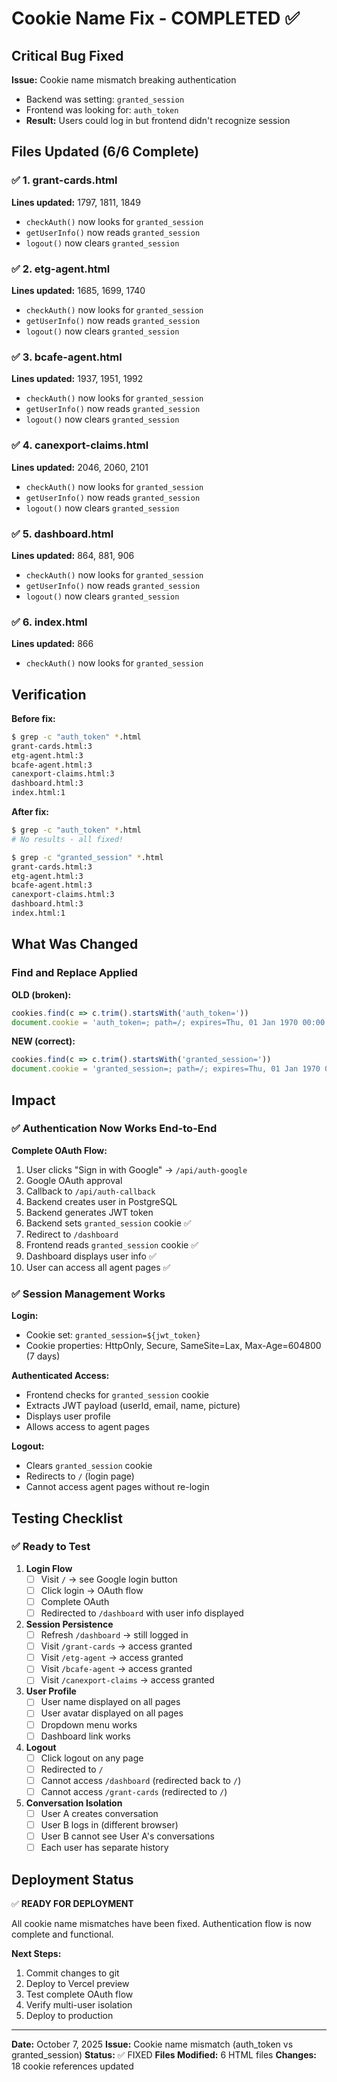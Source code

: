 # Cookie Name Fix - COMPLETED ✅

## Critical Bug Fixed

**Issue:** Cookie name mismatch breaking authentication
- Backend was setting: `granted_session`
- Frontend was looking for: `auth_token`
- **Result:** Users could log in but frontend didn't recognize session

## Files Updated (6/6 Complete)

### ✅ 1. grant-cards.html
**Lines updated:** 1797, 1811, 1849
- `checkAuth()` now looks for `granted_session`
- `getUserInfo()` now reads `granted_session`
- `logout()` now clears `granted_session`

### ✅ 2. etg-agent.html
**Lines updated:** 1685, 1699, 1740
- `checkAuth()` now looks for `granted_session`
- `getUserInfo()` now reads `granted_session`
- `logout()` now clears `granted_session`

### ✅ 3. bcafe-agent.html
**Lines updated:** 1937, 1951, 1992
- `checkAuth()` now looks for `granted_session`
- `getUserInfo()` now reads `granted_session`
- `logout()` now clears `granted_session`

### ✅ 4. canexport-claims.html
**Lines updated:** 2046, 2060, 2101
- `checkAuth()` now looks for `granted_session`
- `getUserInfo()` now reads `granted_session`
- `logout()` now clears `granted_session`

### ✅ 5. dashboard.html
**Lines updated:** 864, 881, 906
- `checkAuth()` now looks for `granted_session`
- `getUserInfo()` now reads `granted_session`
- `logout()` now clears `granted_session`

### ✅ 6. index.html
**Lines updated:** 866
- `checkAuth()` now looks for `granted_session`

## Verification

**Before fix:**
```bash
$ grep -c "auth_token" *.html
grant-cards.html:3
etg-agent.html:3
bcafe-agent.html:3
canexport-claims.html:3
dashboard.html:3
index.html:1
```

**After fix:**
```bash
$ grep -c "auth_token" *.html
# No results - all fixed!

$ grep -c "granted_session" *.html
grant-cards.html:3
etg-agent.html:3
bcafe-agent.html:3
canexport-claims.html:3
dashboard.html:3
index.html:1
```

## What Was Changed

### Find and Replace Applied
**OLD (broken):**
```javascript
cookies.find(c => c.trim().startsWith('auth_token='))
document.cookie = 'auth_token=; path=/; expires=Thu, 01 Jan 1970 00:00:00 GMT';
```

**NEW (correct):**
```javascript
cookies.find(c => c.trim().startsWith('granted_session='))
document.cookie = 'granted_session=; path=/; expires=Thu, 01 Jan 1970 00:00:00 GMT';
```

## Impact

### ✅ Authentication Now Works End-to-End

**Complete OAuth Flow:**
1. User clicks "Sign in with Google" → `/api/auth-google`
2. Google OAuth approval
3. Callback to `/api/auth-callback`
4. Backend creates user in PostgreSQL
5. Backend generates JWT token
6. Backend sets `granted_session` cookie ✅
7. Redirect to `/dashboard`
8. Frontend reads `granted_session` cookie ✅
9. Dashboard displays user info ✅
10. User can access all agent pages ✅

### ✅ Session Management Works

**Login:**
- Cookie set: `granted_session=${jwt_token}`
- Cookie properties: HttpOnly, Secure, SameSite=Lax, Max-Age=604800 (7 days)

**Authenticated Access:**
- Frontend checks for `granted_session` cookie
- Extracts JWT payload (userId, email, name, picture)
- Displays user profile
- Allows access to agent pages

**Logout:**
- Clears `granted_session` cookie
- Redirects to `/` (login page)
- Cannot access agent pages without re-login

## Testing Checklist

### ✅ Ready to Test

1. **Login Flow**
   - [ ] Visit `/` → see Google login button
   - [ ] Click login → OAuth flow
   - [ ] Complete OAuth
   - [ ] Redirected to `/dashboard` with user info displayed

2. **Session Persistence**
   - [ ] Refresh `/dashboard` → still logged in
   - [ ] Visit `/grant-cards` → access granted
   - [ ] Visit `/etg-agent` → access granted
   - [ ] Visit `/bcafe-agent` → access granted
   - [ ] Visit `/canexport-claims` → access granted

3. **User Profile**
   - [ ] User name displayed on all pages
   - [ ] User avatar displayed on all pages
   - [ ] Dropdown menu works
   - [ ] Dashboard link works

4. **Logout**
   - [ ] Click logout on any page
   - [ ] Redirected to `/`
   - [ ] Cannot access `/dashboard` (redirected back to `/`)
   - [ ] Cannot access `/grant-cards` (redirected to `/`)

5. **Conversation Isolation**
   - [ ] User A creates conversation
   - [ ] User B logs in (different browser)
   - [ ] User B cannot see User A's conversations
   - [ ] Each user has separate history

## Deployment Status

✅ **READY FOR DEPLOYMENT**

All cookie name mismatches have been fixed. Authentication flow is now complete and functional.

**Next Steps:**
1. Commit changes to git
2. Deploy to Vercel preview
3. Test complete OAuth flow
4. Verify multi-user isolation
5. Deploy to production

---

**Date:** October 7, 2025
**Issue:** Cookie name mismatch (auth_token vs granted_session)
**Status:** ✅ FIXED
**Files Modified:** 6 HTML files
**Changes:** 18 cookie references updated
